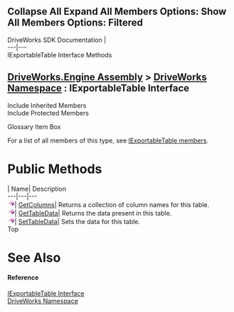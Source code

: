 Collapse All Expand All Members Options: Show All  Members Options: Filtered   
---  
DriveWorks SDK Documentation  |   
---|---  
IExportableTable Interface Methods   
  
[DriveWorks.Engine Assembly](topic2156.md) > [DriveWorks Namespace](topic2159.md) : IExportableTable Interface  
---  
  
Include Inherited Members    
Include Protected Members    


Glossary Item Box

For a list of all members of this type, see [IExportableTable members](topic2200.md).

# Public Methods

| Name| Description  
---|---|---  
![ Method](dotnetimages/Method.gif)| [GetColumns](topic2204.md)| Returns a collection of column names for this table.   
![ Method](dotnetimages/Method.gif)| [GetTableData](topic2205.md)| Returns the data present in this table.   
![ Method](dotnetimages/Method.gif)| [SetTableData](topic2206.md)| Sets the data for this table.   
Top

# See Also

#### Reference

[IExportableTable Interface](topic2199.md)   
[DriveWorks Namespace](topic2159.md)


